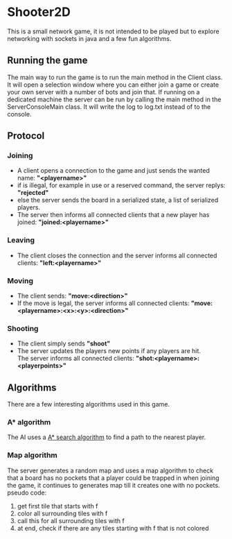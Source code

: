 # Shooter2D
This is a small network game, it is not intended to be played but to explore networking with sockets in java and a few fun algorithms.

## Running the game
The main way to run the game is to run the main method in the Client class. It will open a selection window where you can either join a game or create your own server with a number of bots and join that.
If running on a dedicated machine the server can be run by calling the main method in the ServerConsoleMain class. It will write the log to log.txt instead of to the console.

## Protocol
### Joining
- A client opens a connection to the game and just sends the wanted name: **"\<playername\>"**
- if **<playername>** is illegal, for example in use or a reserved command, the server replys: **"rejected"**
- else the server sends the board in a serialized state, a list of serialized players.
- The server then informs all connected clients that a new player has joined: **"joined:\<playername\>"**

### Leaving
- The client closes the connection and the server informs all connected clients: **"left:\<playername\>"**

### Moving
- The client sends: **"move:\<direction\>"**
- If the move is legal, the server informs all connected clients: **"move:\<playername\>:\<x\>:\<y\>:\<direction\>"**

### Shooting
- The client simply sends **"shoot"**
- The server updates the players new points if any players are hit.<br>The server informs all connected clients: **"shot:\<playername\>:\<playerpoints\>"**

## Algorithms
There are a few interesting algorithms used in this game.

### A* algorithm
The AI uses a [A* search algorithm](https://en.wikipedia.org/wiki/A*_search_algorithm) to find a path to the nearest player.

### Map algorithm
The server generates a random map and uses a map algorithm to check that a board has no pockets that a player could be trapped in when joining the game, it continues to generates map till it creates one with no pockets.
pseudo code:
1. get first tile that starts with f
2. color all surrounding tiles with f
3. call this for all surrounding tiles with f
4. at end, check if there are any tiles starting with f that is not colored
